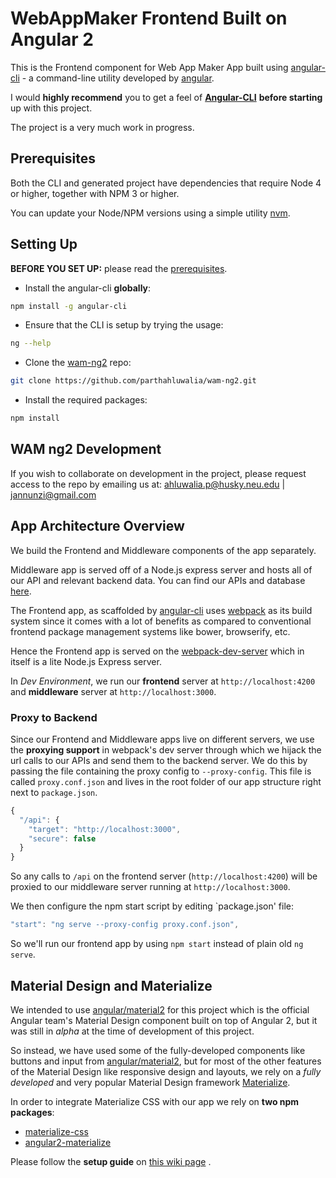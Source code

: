 # WebAppMaker Frontend Built on Angular 2

This is the Frontend component for Web App Maker App built using [angular-cli](https://github.com/angular/angular-cli) - a command-line utility developed by [angular](https://github.com/angular).

I would **highly recommend** you to get a feel of **[Angular-CLI](https://github.com/angular/angular-cli)** **before starting** up with this project.

The project is a very much work in progress.

## Prerequisites

Both the CLI and generated project have dependencies that require Node 4 or higher, together with NPM 3 or higher.

You can update your Node/NPM versions using a simple utility [nvm](https://github.com/creationix/nvm).

## Setting Up

**BEFORE YOU SET UP:** please read the [prerequisites](#prerequisites).

* Install the angular-cli **globally**:
```bash
npm install -g angular-cli
```

* Ensure that the CLI is setup by trying the usage:
```bash
ng --help
```

* Clone the [wam-ng2](https://github.com/parthahluwalia/wam-ng2) repo:
```bash
git clone https://github.com/parthahluwalia/wam-ng2.git
```

* Install the required packages:
```bash
npm install
```

## WAM ng2 Development

If you wish to collaborate on development in the project, please request access to the repo by emailing us at:
ahluwalia.p@husky.neu.edu | jannunzi@gmail.com

## App Architecture Overview

We build the Frontend and Middleware components of the app separately. 

Middleware app is served off of a Node.js express server and hosts all of our API and relevant backend data. You can find our APIs and database [here](https://github.com/jannunzi/WebAppMaker).

The Frontend app, as scaffolded by [angular-cli](https://github.com/angular/angular-cli) uses [webpack](https://webpack.github.io/docs/) as its build system since it comes with a lot of benefits as compared to conventional frontend package management systems like bower, browserify, etc. 

Hence the Frontend app is served on the [webpack-dev-server](https://webpack.github.io/docs/webpack-dev-server.html) which in itself is a lite Node.js Express server.

In _Dev Environment_, we run our **frontend** server at `http://localhost:4200` and **middleware** server at `http://localhost:3000`.

### Proxy to Backend

Since our Frontend and Middleware apps live on different servers, we use the **proxying support** in webpack's dev server through which we hijack the url calls to our APIs and send them to the backend server.
We do this by passing the file containing the proxy config to `--proxy-config`. This file is called `proxy.conf.json` and lives in the root folder of our app structure right next to `package.json`. 

```javascript
{
  "/api": {
    "target": "http://localhost:3000",
    "secure": false
  }
}
```

So any calls to `/api` on the frontend server (`http://localhost:4200`) will be proxied to our middleware server running at `http://localhost:3000`. 

We then configure the npm start script by editing `package.json' file:
```javascript
"start": "ng serve --proxy-config proxy.conf.json",
```

So we'll run our frontend app by using `npm start` instead of plain old `ng serve`.

## Material Design and Materialize

We intended to use [angular/material2](https://github.com/angular/material2) for this project which is the official Angular team's Material Design component built on top of Angular 2, but it was still in *alpha* at the time of development of this project. 

So instead, we have used some of the fully-developed components like buttons and input from [angular/material2](https://github.com/angular/material2), but for most of the other features of the Material Design like responsive design and layouts, we rely on a *fully developed* and very popular Material Design framework [Materialize](http://materializecss.com/).   

In order to integrate Materialize CSS with our app we rely on **two npm packages**:
* [materialize-css](https://www.npmjs.com/package/materialize-css)
* [angular2-materialize](https://www.npmjs.com/package/angular2-materialize)

Please follow the **setup guide** on [this wiki page](https://github.com/jannunzi/wam-ng2/wiki/Setting-up-Materialize-CSS) .
